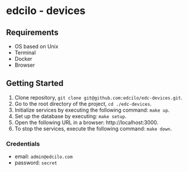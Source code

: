 # edcilo - devices

## Requirements

- OS based on Unix
- Terminal
- Docker
- Browser

## Getting Started

1. Clone repository, `git clone git@github.com:edcilo/edc-devices.git`.
2. Go to the root directory of the project, `cd ./edc-devices`.
3. Initialize services by executing the following command: `make up`.
4. Set up the database by executing: `make setup`.
5. Open the following URL in a browser: http://localhost:3000.
6. To stop the services, execute the following command: `make down`.

### Credentials

- email: `admin@edcilo.com`
- password: `secret`
